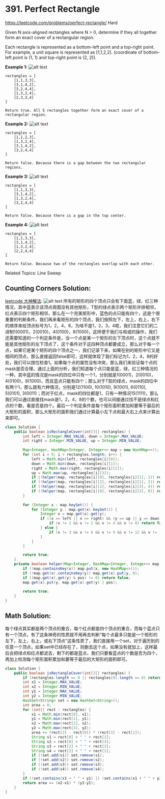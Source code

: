 # 391. Perfect Rectangle
<https://leetcode.com/problems/perfect-rectangle/>
Hard

Given N axis-aligned rectangles where N > 0, determine if they all together form an exact cover of a rectangular region.

Each rectangle is represented as a bottom-left point and a top-right point. For example, a unit square is represented as [1,1,2,2]. (coordinate of bottom-left point is (1, 1) and top-right point is (2, 2)).


**Example 1:**
![alt text](../resources/391_rectangle_perfect.gif)

    rectangles = [
        [1,1,3,3],
        [3,1,4,2],
        [3,2,4,4],
        [1,3,2,4],
        [2,3,3,4]
    ]

    Return true. All 5 rectangles together form an exact cover of a rectangular region.
 

**Example 2:**
![alt text](../resources/391_rectangle_separated.gif)

    rectangles = [
        [1,1,2,3],
        [1,3,2,4],
        [3,1,4,2],
        [3,2,4,4]
    ]

    Return false. Because there is a gap between the two rectangular regions.
 

**Example 3:**
![alt text](../resources/391_rectangle_hole.gif)

    rectangles = [
        [1,1,3,3],
        [3,1,4,2],
        [1,3,2,4],
        [3,2,4,4]
    ]

    Return false. Because there is a gap in the top center.
 

**Example 4:**
![alt text](../resources/391_rectangle_intersect.gif)

    rectangles = [
        [1,1,3,3],
        [3,1,4,2],
        [1,3,2,4],
        [2,2,4,4]
    ]

    Return false. Because two of the rectangles overlap with each other.
 

Related Topics: Line Sweep

## Counting Corners Solution:
[leetcode 大神解法](https://leetcode.com/problems/perfect-rectangle/discuss/87180/O(n)-solution-by-counting-corners-with-detailed-explaination): 
![alt text](../resources/391_1472399247905-perfect_rectangle.jpg)
所有的矩形的四个顶点只会有下面蓝，绿，红三种情况，其中蓝表示该顶点周围没有其他矩形，T型的绿点表示两个矩形并排相邻，红点表示四个矩形相邻，那么在一个完美矩形中，蓝色的点只能有四个，这是个很重要的判断条件。我们再来看矩形的四个顶点，我们按照左下，左上，右上，右下的顺序来给顶点标号为1，2，4，8，为啥不是1，2，3，4呢，我们注意它们的二进制1(0001)，2(0010)，4(0100)，8(1000)，这样便于我们与和或的操作，我们还需要知道的一个判定条件是，当一个点是某一个矩形的左下顶点时，这个点就不能是其他矩形的左下顶点了，这个条件对于这四种顶点都要成立，那么对于每一个点，如果它是某个矩形的四个顶点之一，我们记录下来，如果在别的矩形中它又是相同的顶点，那么直接返回false即可，这样就体现了我们标记为1，2，4，8的好处，我们可以按位检查1。如果每个点的属性没有冲突，那么我们来验证每个点的mask是否合理，通过上面的分析，我们知道每个点只能是蓝，绿，红三种情况的一种，其中蓝的情况是mask的四位中只有一个1，分别就是1(0001)，2(0010)，4(0100)，8(1000)，而且蓝点只能有四个；那么对于T型的绿点，mask的四位中有两个1，那么就有六种情况，分别是12(1100), 10(1010), 9(1001), 6(0110), 5(0101), 3(0011)；而对于红点，mask的四位都是1，只有一种情况15(1111)，那么我们可以通过直接找mask是1，2，4，8的个数，也可以间接通过找不是绿点和红点的个数，看是否是四个。最后一个判定条件是每个矩形面积累加和要等于最后的大矩形的面积，那么大矩形的面积我们通过计算最小左下点和最大右上点来计算出来即可。

```java
class Solution {
    public boolean isRectangleCover(int[][] rectangles) {
        int left = Integer.MAX_VALUE, down = Integer.MAX_VALUE;
        int right = Integer.MIN_VALUE, up = Integer.MIN_VALUE;
        
        Map<Integer, HashMap<Integer, Integer>> map = new HashMap<>();
        for (int i = 0; i < rectangles.length; i++) {
            left = Math.min(left, rectangles[i][0]);
            down = Math.min(down, rectangles[i][1]); 
            right = Math.max(right, rectangles[i][2]);
            up = Math.max(up, rectangles[i][3]);
            if (!helper(map, rectangles[i][0], rectangles[i][1], 1)) return false;
            if (!helper(map, rectangles[i][2], rectangles[i][1], 2)) return false;
            if (!helper(map, rectangles[i][2], rectangles[i][3], 4)) return false;
            if (!helper(map, rectangles[i][0], rectangles[i][3], 8)) return false;
        }
        
        for (Integer x : map.keySet()) {
            for (Integer y : map.get(x).keySet()) {
                Integer v = map.get(x).get(y);
                if ((x == left || x == right) && (y == up || y == down)) {
                    if (v != 1 && v != 2 && v != 4 && v != 8) return false;
                } else {
                    if (v != 3 && v != 6 && v != 9 && v != 12 && v != 15) return false;
                }
            }
        }

        return true;
    }
    private boolean helper(Map<Integer, HashMap<Integer, Integer>> map, int x, int y, int pos) {
        if (!map.containsKey(x)) map.put(x, new HashMap<>());
        if (!map.get(x).containsKey(y)) map.get(x).put(y, 0);
        if ((map.get(x).get(y) & pos) != 0) return false;
        map.get(x).put(y, map.get(x).get(y) | pos);
        
        return true;
    }
}
```

## Math Solution: 

每个绿点其实都是两个顶点的重合，每个红点都是四个顶点的重合，而每个蓝点只有一个顶点，有了这条神奇的性质就不用再去判断“每个点最多只能是一个矩形的左下，左上，右上，或右下顶点”这条性质了，我们直接用一个set，对于遍历到的任意一个顶点，如果set中已经存在了，则删去这个点，如果没有就加上，这样最后会把绿点和红点都滤去，剩下的都是蓝点，我们只要看蓝点的个数是否为四个，再加上检测每个矩形面积累加和要等于最后的大矩形的面积即可。

```java
class Solution {
    public boolean isRectangleCover(int[][] rectangles) {
        if (rectangles.length == 0 || rectangles[0].length == 0) return false;
        int x1 = Integer.MAX_VALUE;
        int x2 = Integer.MIN_VALUE;
        int y1 = Integer.MAX_VALUE;
        int y2 = Integer.MIN_VALUE;
        HashSet<String> set = new HashSet<String>();
        int area = 0;
        for (int[] rect : rectangles) {
            x1 = Math.min(rect[0], x1);
            y1 = Math.min(rect[1], y1);
            x2 = Math.max(rect[2], x2);
            y2 = Math.max(rect[3], y2);
            area += (rect[2] - rect[0]) * (rect[3] - rect[1]);
            String s1 = rect[0] + " " + rect[1];
            String s2 = rect[0] + " " + rect[3];
            String s3 = rect[2] + " " + rect[3];
            String s4 = rect[2] + " " + rect[1];
            if (!set.add(s1)) set.remove(s1);
            if (!set.add(s2)) set.remove(s2);
            if (!set.add(s3)) set.remove(s3);
            if (!set.add(s4)) set.remove(s4);
        }
        if (!set.contains(x1 + " " + y1) || !set.contains(x1 + " " + y2) || !set.contains(x2 + " " + y1) || !set.contains(x2 + " " + y2) || set.size() != 4) return false;
        return area == (x2-x1) * (y2-y1);
    }
}
```